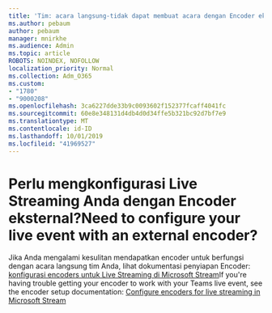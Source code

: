 ```yaml
---
title: 'Tim: acara langsung-tidak dapat membuat acara dengan Encoder eksternal'
ms.author: pebaum
author: pebaum
manager: mnirkhe
ms.audience: Admin
ms.topic: article
ROBOTS: NOINDEX, NOFOLLOW
localization_priority: Normal
ms.collection: Adm_O365
ms.custom:
- "1780"
- "9000208"
ms.openlocfilehash: 3ca6227dde33b9c0093602f152377fcaff4041fc
ms.sourcegitcommit: 60e8e348131d4db4d0d34ffe5b321bc92d7bf7e9
ms.translationtype: MT
ms.contentlocale: id-ID
ms.lasthandoff: 10/01/2019
ms.locfileid: "41969527"
---
```

# <a name="need-to-configure-your-live-event-with-an-external-encoder"></a><span data-ttu-id="b84aa-102">Perlu mengkonfigurasi Live Streaming Anda dengan Encoder eksternal?</span><span class="sxs-lookup"><span data-stu-id="b84aa-102">Need to configure your live event with an external encoder?</span></span>

<span data-ttu-id="b84aa-103">Jika Anda mengalami kesulitan mendapatkan encoder untuk berfungsi dengan acara langsung tim Anda, lihat dokumentasi penyiapan Encoder: [konfigurasi encoders untuk Live Streaming di Microsoft Stream](https://docs.microsoft.com/stream/live-encoder-setup)</span><span class="sxs-lookup"><span data-stu-id="b84aa-103">If you're having trouble getting your encoder to work with your Teams live event, see the encoder setup documentation: [Configure encoders for live streaming in Microsoft Stream](https://docs.microsoft.com/stream/live-encoder-setup)</span></span>